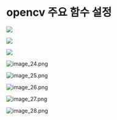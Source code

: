 # opencv 주요 함수 설정

![](C:\Users\luili\Desktop\coding_study\OpenCV_Study\image\image_20.png)

![](C:\Users\luili\Desktop\coding_study\OpenCV_Study\image\image_21.png)

![](C:\Users\luili\Desktop\coding_study\OpenCV_Study\image\image_22.png)

![image_24.png](C:\Users\luili\Desktop\coding_study\OpenCV_Study\image\image_24.png)

![image_25.png](C:\Users\luili\Desktop\coding_study\OpenCV_Study\image\image_25.png)

![image_26.png](C:\Users\luili\Desktop\coding_study\OpenCV_Study\image\image_26.png)

![image_27.png](C:\Users\luili\Desktop\coding_study\OpenCV_Study\image\image_27.png)

![image_28.png](C:\Users\luili\Desktop\coding_study\OpenCV_Study\image\image_28.png)
